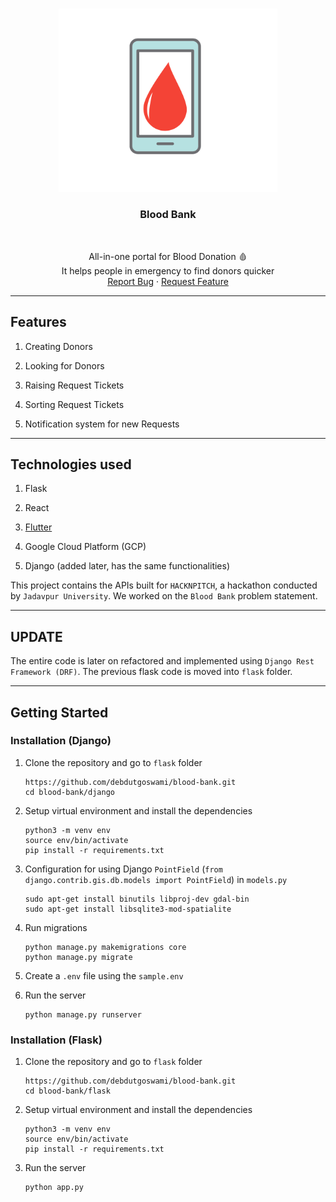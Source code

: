 <br />
<p align="center">
    <img src="assets/favicon.png" width="350px" alt="Logo" >
    <h3 align="center">Blood Bank</h3>
    <br />
    <p align="center">
      All-in-one portal for Blood Donation 🩸
      <br />
      It helps people in emergency to find donors quicker
      <br />
      <a href="https://github.com/debdutgoswami/blood-bank/issues/new?assignees=&labels=&template=bug_report.md&title=">Report Bug</a>
      ·
      <a href="https://github.com/debdutgoswami/blood-bank/issues/new?assignees=&labels=&template=feature_request.md&title=">Request Feature</a>
    </p>
</p>


---

## Features

1. Creating Donors

2. Looking for Donors

3. Raising Request Tickets

4. Sorting Request Tickets

5. Notification system for new Requests

---

## Technologies used

1. Flask

2. React

3. [Flutter](https://github.com/flametron/Delhihacks-Bloodbankapp) 

4. Google Cloud Platform (GCP)

5. Django (added later, has the same functionalities)


This project contains the APIs built for `HACKNPITCH`, a hackathon conducted by `Jadavpur University`. We worked on the `Blood Bank` problem statement.

---

## UPDATE

The entire code is later on refactored and implemented using `Django Rest Framework (DRF)`.
The previous flask code is moved into `flask` folder.

---

## Getting Started

### Installation (Django)

1. Clone the repository and go to `flask` folder

   ```
   https://github.com/debdutgoswami/blood-bank.git
   cd blood-bank/django
   ```
   
2. Setup virtual environment and install the dependencies

   ```
   python3 -m venv env
   source env/bin/activate
   pip install -r requirements.txt
   ```
   
3. Configuration for using Django `PointField` (`from django.contrib.gis.db.models import PointField`) in `models.py`

   ```
   sudo apt-get install binutils libproj-dev gdal-bin
   sudo apt-get install libsqlite3-mod-spatialite
   ```
  
4. Run migrations

   ```
   python manage.py makemigrations core
   python manage.py migrate
   ```
 
 5. Create a `.env` file using the `sample.env`

6. Run the server

   ```
   python manage.py runserver
   ```

### Installation (Flask)

1. Clone the repository and go to `flask` folder

   ```
   https://github.com/debdutgoswami/blood-bank.git
   cd blood-bank/flask
   ```
   
2. Setup virtual environment and install the dependencies

   ```
   python3 -m venv env
   source env/bin/activate
   pip install -r requirements.txt
   ```

3. Run the server

   ```
   python app.py
   ```